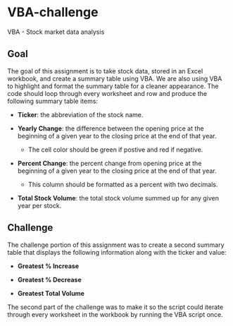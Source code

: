 # VBA-challenge
VBA - Stock market data analysis

## Goal
The goal of this assignment is to take stock data, stored in an Excel workbook, and create a summary table using VBA. We are also using VBA to highlight and format the summary table for a cleaner appearance. The code should loop through every worksheet and row and produce the following summary table items:

  - **Ticker**: the abbreviation of the stock name.
  
  - **Yearly Change**: the difference between the opening price at the beginning of a given year to the closing price at the end of that year.
  
    - The cell color should be green if postive and red if negative.
    
  - **Percent Change**: the percent change from opening price at the beginning of a given year to the closing price at the end of that year.
  
    - This column should be formatted as a percent with two decimals.
    
  - **Total Stock Volume**: the total stock volume summed up for any given year per stock.
  
  ## Challenge
  The challenge portion of this assignment was to create a second summary table that displays the following information along with the ticker and value:
  
  - **Greatest % Increase**
  
  - **Greatest % Decrease**
  
  - **Greatest Total Volume**
  
The second part of the challenge was to make it so the script could iterate through every worksheet in the workbook by running the VBA script once.
